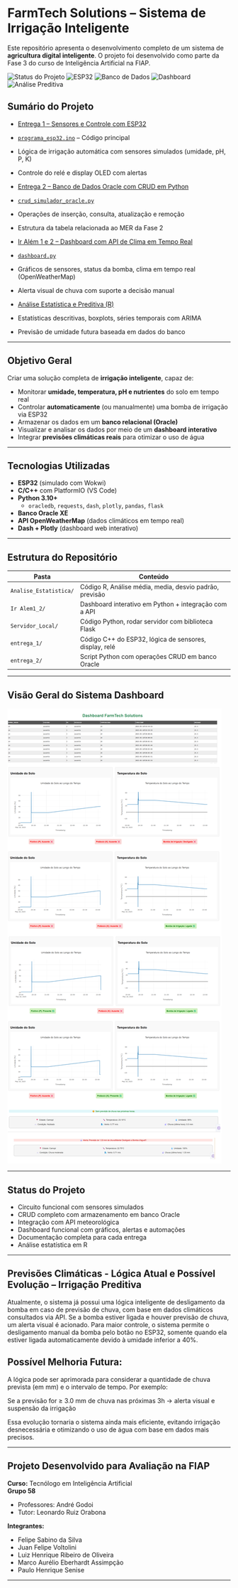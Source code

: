 # FarmTech Solutions – Sistema de Irrigação Inteligente

Este repositório apresenta o desenvolvimento completo de um sistema de **agricultura digital inteligente**.
O projeto foi desenvolvido como parte da Fase 3 do curso de Inteligência Artificial na FIAP.

![Status do Projeto](https://img.shields.io/badge/Entrega%20Concluída-100%25-green)
![ESP32](https://img.shields.io/badge/Hardware-ESP32-lightgrey)
![Banco de Dados](https://img.shields.io/badge/Oracle-CRUD-blue)
![Dashboard](https://img.shields.io/badge/Visualização-Dash%20%2B%20API-orange)
![Análise Preditiva](https://img.shields.io/badge/Análise%20Preditiva-R%20%2B%20Séries%20Temporais-blueviolet)

## Sumário do Projeto

-  [Entrega 1 – Sensores e Controle com ESP32](./entrega_1/)
  - [`programa_esp32.ino`](./entrega_1/src/programa_esp32.ino) – Código principal
  - Lógica de irrigação automática com sensores simulados (umidade, pH, P, K)
  - Controle do relé e display OLED com alertas

-  [Entrega 2 – Banco de Dados Oracle com CRUD em Python](./entrega_2/)
  - [`crud_simulador_oracle.py`](./entrega_2/crud_simulador_oracle.py)
  - Operações de inserção, consulta, atualização e remoção
  - Estrutura da tabela relacionada ao MER da Fase 2

-  [Ir Além 1 e 2 – Dashboard com API de Clima em Tempo Real](./Ir%20Alem1_2/Dashboard_API_Metereologica/)
  - [`dashboard.py`](./Ir%20Alem1_2/Dashboard_API_Metereologica/dashboard.py)
  - Gráficos de sensores, status da bomba, clima em tempo real (OpenWeatherMap)
  - Alerta visual de chuva com suporte a decisão manual

-  [Análise Estatística e Preditiva (R)](./Analise_Estatistica/)
  - Estatísticas descritivas, boxplots, séries temporais com ARIMA
  - Previsão de umidade futura baseada em dados do banco

---

## Objetivo Geral

Criar uma solução completa de **irrigação inteligente**, capaz de:

- Monitorar **umidade, temperatura, pH e nutrientes** do solo em tempo real
- Controlar **automaticamente** (ou manualmente) uma bomba de irrigação via ESP32
- Armazenar os dados em um **banco relacional (Oracle)**
- Visualizar e analisar os dados por meio de um **dashboard interativo**
- Integrar **previsões climáticas reais** para otimizar o uso de água

---

## Tecnologias Utilizadas

- **ESP32** (simulado com Wokwi)
- **C/C++** com PlatformIO (VS Code)
- **Python 3.10+**
  - `oracledb`, `requests`, `dash`, `plotly`, `pandas`, `flask`
- **Banco Oracle XE**
- **API OpenWeatherMap** (dados climáticos em tempo real)
- **Dash + Plotly** (dashboard web interativo)

---

## Estrutura do Repositório

| Pasta                   | Conteúdo                                                  |
|-------------------------|-----------------------------------------------------------|
| `Analise_Estatistica/`  | Código R, Análise média, media, desvio padrão, previsão   |
| `Ir Alem1_2/`           | Dashboard interativo em Python + integração com a API     |
| `Servidor_Local/`       | Código Python, rodar servidor com biblioteca Flask        |
| `entrega_1/`            | Código C++ do ESP32, lógica de sensores, display, relé    |
| `entrega_2/`            | Script Python com operações CRUD em banco Oracle          |


---

## Visão Geral do Sistema Dashboard
![Visão completa do dashboard](Ir%20Alem1_2/Dashboard_API_Metereologica/Imagens/DashboardFuncioando.png)

---

## Status do Projeto

- Circuito funcional com sensores simulados  
- CRUD completo com armazenamento em banco Oracle  
- Integração com API meteorológica  
- Dashboard funcional com gráficos, alertas e automações  
- Documentação completa para cada entrega
- Análise estatística em R

---

## Previsões Climáticas - Lógica Atual e Possível Evolução – Irrigação Preditiva
Atualmente, o sistema já possui uma lógica inteligente de desligamento da bomba em caso de previsão de chuva, com base em dados climáticos consultados via API.
Se a bomba estiver ligada e houver previsão de chuva, um alerta visual é acionado.
Para maior controle, o sistema permite o desligamento manual da bomba pelo botão no ESP32, somente quando ela estiver ligada automaticamente devido à umidade inferior a 40%.

## Possível Melhoria Futura:
A lógica pode ser aprimorada para considerar a quantidade de chuva prevista (em mm) e o intervalo de tempo.
Por exemplo:

Se a previsão for ≥ 3.0 mm de chuva nas próximas 3h → alerta visual e suspensão da irrigação

Essa evolução tornaria o sistema ainda mais eficiente, evitando irrigação desnecessária e otimizando o uso de água com base em dados mais precisos.

---

## Projeto Desenvolvido para Avaliação na FIAP  
**Curso:** Tecnólogo em Inteligência Artificial  
**Grupo 58**  
- Professores: André Godoi
- Tutor: Leonardo Ruiz Orabona
  
**Integrantes:**
- Felipe Sabino da Silva  
- Juan Felipe Voltolini  
- Luiz Henrique Ribeiro de Oliveira  
- Marco Aurélio Eberhardt Assimpção  
- Paulo Henrique Senise  

---

